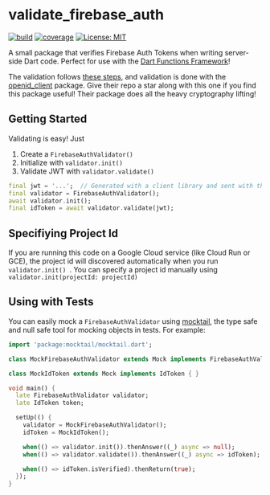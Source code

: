 # validate_firebase_auth

[![build](https://github.com/mtwichel/validate-firebase-auth-dart/workflows/build/badge.svg)](https://github.com/mtwichel/validate-firebase-auth-dart/actions)
[![coverage](https://raw.githubusercontent.com/mtwichel/validate-firebase-auth-dart/main/coverage_badge.svg)](https://github.com/mtwichel/validate-firebase-auth-dart/actions)
[![License: MIT](https://img.shields.io/badge/license-MIT-purple.svg)](https://opensource.org/licenses/MIT)

A small package that verifies Firebase Auth Tokens when writing server-side Dart code. Perfect for use with the [Dart Functions Framework](https://pub.dev/packages/functions_framework)!

The validation follows [these steps](https://firebase.google.com/docs/auth/admin/verify-id-tokens#verify_id_tokens_using_a_third-party_jwt_library), and validation is done with the [openid_client](https://pub.dev/packages/openid_client) package. Give their repo a star along with this one if you find this package useful! Their package does all the heavy cryptography lifting!

## Getting Started

Validating is easy! Just

1. Create a `FirebaseAuthValidator()`
2. Initialize with `validator.init()`
3. Validate JWT with `validator.validate()`

```dart
final jwt = '...';  // Generated with a client library and sent with the request
final validator = FirebaseAuthValidator();
await validator.init();
final idToken = await validator.validate(jwt);
```

## Specifiying Project Id

If you are running this code on a Google Cloud service (like Cloud Run or GCE), the project id will discovered automatically when you run `validator.init() `. You can specify a project id manually using `validator.init(projectId: projectId)`

## Using with Tests

You can easily mock a `FirebaseAuthValidator` using [mocktail](https://pub.dev/packages/mocktail), the type safe and null safe tool for mocking objects in tests. For example:

```dart
import 'package:mocktail/mocktail.dart';

class MockFirebaseAuthValidator extends Mock implements FirebaseAuthValidator { }

class MockIdToken extends Mock implements IdToken { }

void main() {
  late FirebaseAuthValidator validator;
  late IdToken token;

  setUp(() {
    validator = MockFirebaseAuthValidator();
    idToken = MockIdToken();

    when(() => validator.init()).thenAnswer((_) async => null);
    when(() => validator.validate()).thenAnswer((_) async => idToken);

    when(() => idToken.isVerified).thenReturn(true);
  });
}
```
